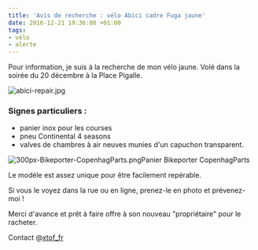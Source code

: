```yaml
---
title: 'Avis de recherche : vélo Abici cadre Fuga jaune'
date: 2016-12-21 19:36:00 +01:00
tags:
- vélo
- alerte
---
```


Pour information, je suis à la recherche de mon vélo jaune. Volé dans la soirée du 20 décembre à la Place Pigalle.

![abici-repair.jpg](/uploads/abici-repair.jpg)

### Signes particuliers : 

* panier inox pour les courses
* pneu Continental 4 seasons
* valves de chambres à air neuves munies d'un capuchon transparent.

![300px-Bikeporter-CopenhagParts.png](/uploads/300px-Bikeporter-CopenhagParts.png)Panier Bikeporter CopenhagParts 

Le modèle est assez unique pour être facilement repérable. 

Si vous le voyez dans la rue ou en ligne, prenez-le en photo et prévenez-moi !

Merci d'avance et prêt à faire offre à son nouveau "propriétaire" pour le racheter.

Contact @[xtof_fr](https://twitter.com/xtof_fr) 

